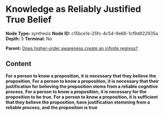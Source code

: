 # Knowledge as Reliably Justified True Belief

**Node Type:** synthesis
**Node ID:** c15bce1e-25fc-4c54-9e66-1cf9d922935a
**Depth:** 5
**Terminal:** No

**Parent:** [Does higher-order awareness create an infinite regress?](does-higher-order-awareness-create-an-infinite-regress-antithesis-6a7e758b-bce9-4c8b-9670-2c3fe2096dff.md)

## Content

**For a person to know a proposition, it is necessary that they believe the proposition**, **For a person to know a proposition, it is necessary that their justification for believing the proposition stems from a reliable cognitive process**, **For a person to know a proposition, it is necessary for the proposition to be true**, **For a person to know a proposition, it is sufficient that they believe the proposition, have justification stemming from a reliable process, and the proposition is true**
